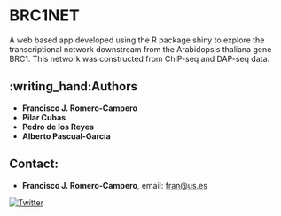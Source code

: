 # BRC1NET

A web based app developed using the R package shiny to explore the transcriptional network downstream from the Arabidopsis thaliana gene BRC1. This network was constructed from ChIP-seq and DAP-seq data.

## :writing\_hand:Authors

* **Francisco J. Romero-Campero**
* **Pilar Cubas**
* **Pedro de los Reyes**
* **Alberto Pascual-García**

## Contact:

* **Francisco J. Romero-Campero**, email: fran@us.es

[![Twitter](https://img.shields.io/twitter/url/http/shields.io.svg?style=social&logo=twitter)](https://twitter.com/intent/tweet?hashtags=BRC1NET&url=https://greennetworks.us.es/brc1transnet&screen_name=FranRomeroCampero)
